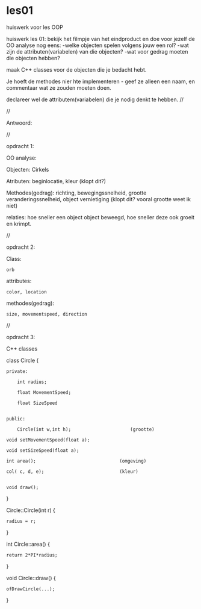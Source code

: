 # les01
huiswerk voor les OOP

huiswerk les 01:
bekijk het filmpje van het eindproduct en doe voor jezelf de OO analyse nog eens:
-welke objecten spelen volgens jouw een rol?
-wat zijn de attributen(variabelen) van die objecten?
-wat voor gedrag moeten die objecten hebben?

maak C++ classes voor de objecten die je bedacht hebt.

Je hoeft de methodes nier hte implementeren - geef ze alleen een naam, en commentaar wat ze zouden moeten doen.

declareer wel de attributem(variabelen) die je nodig denkt te hebben.
//

//

Antwoord:

//

opdracht 1:

OO analyse: 

Objecten: Cirkels

Atributen: beginlocatie, kleur 
(klopt dit?)

Methodes(gedrag): richting, bewegingssnelheid, grootte veranderingssnelheid, object vernietiging        (klopt dit? vooral grootte weet                                                                                                         ik niet)

relaties: hoe sneller een object object beweegd, hoe sneller deze ook groeit en krimpt.

//

opdracht 2:

Class: 

	orb

attributes:

	color, location

methodes(gedrag):

	size, movementspeed, direction

//

opdracht 3:

C++ classes

class Circle {

	private:
  
		int radius;
    
		float MovementSpeed;
    
		float SizeSpeed
 
 
	public:
  
		Circle(int w,int h);                      (grootte)
    
    void setMovementSpeed(float a);
    
    void setSizeSpeed(float a);
    
    int area();                               (omgeving)
    
    col( c, d, e);                            (kleur)
    
    
	void draw();
  
}


Circle::Circle(int r) {

	radius = r;
  
}


int Circle::area() {

	return 2*PI*radius;
  
}


void Circle::draw() {

	ofDrawCircle(...);
  
}
